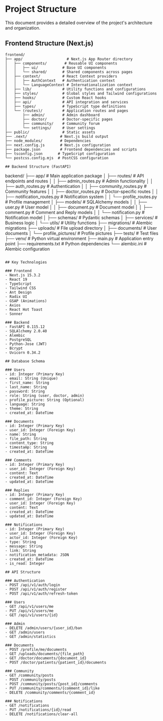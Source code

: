 # Project Structure

This document provides a detailed overview of the project's architecture and organization.

## Frontend Structure (Next.js)

```
frontend/
├── app/                    # Next.js App Router directory
│   ├── components/        # Reusable UI components
│   │   ├── ui/           # Base UI components
│   │   └── shared/       # Shared components across pages
│   ├── context/          # React Context providers
│   │   ├── AuthContext   # Authentication context
│   │   └── LanguageContext # Internationalization context
│   ├── lib/              # Utility functions and configurations
│   ├── styles/           # Global styles and Tailwind configurations
│   ├── hooks/            # Custom React hooks
│   ├── api/              # API integration and services
│   ├── types/            # TypeScript type definitions
│   └── (routes)/         # Application routes and pages
│       ├── admin/        # Admin dashboard
│       ├── doctor/       # Doctor-specific pages
│       ├── community/    # Community forum
│       └── settings/     # User settings
├── public/               # Static assets
├── .next/               # Next.js build output
├── node_modules/        # Dependencies
├── next.config.js       # Next.js configuration
├── package.json         # Frontend dependencies and scripts
├── tsconfig.json       # TypeScript configuration
└── postcss.config.mjs  # PostCSS configuration

## Backend Structure (FastAPI)

```
backend/
├── app/                 # Main application package
│   ├── routes/         # API endpoints and routes
│   │   ├── admin_routes.py    # Admin functionality
│   │   ├── auth_routes.py     # Authentication
│   │   ├── community_routes.py # Community features
│   │   ├── doctor_routes.py   # Doctor-specific routes
│   │   ├── notification_routes.py # Notification system
│   │   └── profile_routes.py  # Profile management
│   ├── models/        # SQLAlchemy models
│   │   ├── user.py    # User model
│   │   ├── document.py # Document model
│   │   ├── comment.py  # Comment and Reply models
│   │   └── notification.py # Notification model
│   ├── schemas/       # Pydantic schemas
│   ├── services/      # Business logic
│   └── utils/        # Utility functions
├── migrations/        # Alembic migrations
├── uploads/          # File upload directory
│   ├── documents/    # User documents
│   └── profile_pictures/ # Profile pictures
├── tests/           # Test files
├── venv/            # Python virtual environment
├── main.py          # Application entry point
├── requirements.txt # Python dependencies
└── alembic.ini     # Alembic configuration
```

## Key Technologies

### Frontend
- Next.js 15.3.2
- React 19
- TypeScript
- Tailwind CSS
- Ant Design
- Radix UI
- GSAP (Animations)
- Axios
- React Hot Toast
- Sonner

### Backend
- FastAPI 0.115.12
- SQLAlchemy 2.0.40
- Alembic
- PostgreSQL
- Python-Jose (JWT)
- Bcrypt
- Uvicorn 0.34.2

## Database Schema

### Users
- id: Integer (Primary Key)
- email: String (Unique)
- first_name: String
- last_name: String
- password: String
- role: String (user, doctor, admin)
- profile_picture: String (Optional)
- language: String
- theme: String
- created_at: DateTime

### Documents
- id: Integer (Primary Key)
- user_id: Integer (Foreign Key)
- name: String
- file_path: String
- content_type: String
- timestamp: String
- created_at: DateTime

### Comments
- id: Integer (Primary Key)
- user_id: Integer (Foreign Key)
- content: Text
- created_at: DateTime
- updated_at: DateTime

### Replies
- id: Integer (Primary Key)
- comment_id: Integer (Foreign Key)
- user_id: Integer (Foreign Key)
- content: Text
- created_at: DateTime
- updated_at: DateTime

### Notifications
- id: Integer (Primary Key)
- user_id: Integer (Foreign Key)
- actor_id: Integer (Foreign Key)
- type: String
- message: String
- link: String
- notification_metadata: JSON
- created_at: DateTime
- is_read: Integer

## API Structure

### Authentication
- POST /api/v1/auth/login
- POST /api/v1/auth/register
- POST /api/v1/auth/refresh-token

### Users
- GET /api/v1/users/me
- PUT /api/v1/users/me
- GET /api/v1/users/{id}

### Admin
- DELETE /admin/users/{user_id}/ban
- GET /admin/users
- GET /admin/statistics

### Documents
- POST /profile/me/documents
- GET /uploads/documents/{file_path}
- GET /doctor/documents/{document_id}
- POST /doctor/patients/{patient_id}/documents

### Community
- GET /community/posts
- POST /community/posts
- POST /community/posts/{post_id}/comments
- PUT /community/comments/{comment_id}/like
- DELETE /community/comments/{comment_id}

### Notifications
- GET /notifications
- PUT /notifications/{id}/read
- DELETE /notifications/clear-all 
